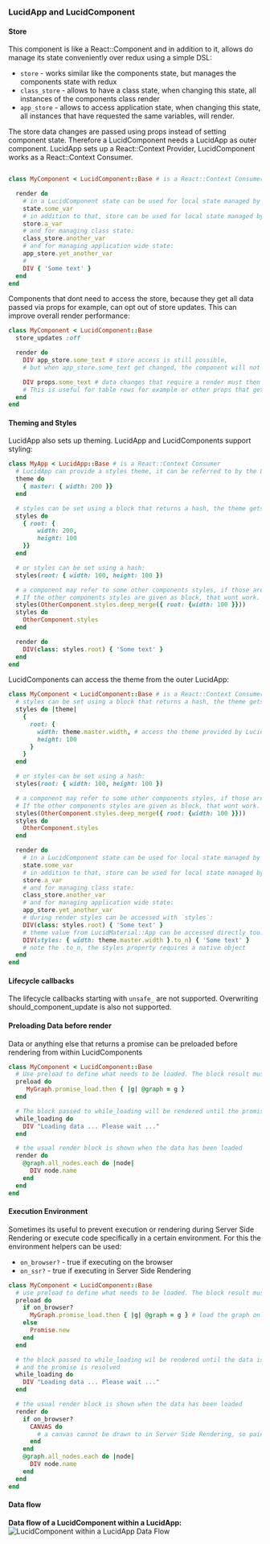### LucidApp and LucidComponent

#### Store
This component is like a React::Component and in addition to it, allows do manage its state conveniently over redux using a simple DSL:
- `store` - works similar like the components state, but manages the components state with redux
- `class_store` - allows to have a class state, when changing this state, all instances of the components class render
- `app_store` - allows to access application state, when changing this state, all instances that have requested the same variables, will render.

The store data changes are passed using props instead of setting component state.
Therefore a LucidComponent needs a LucidApp as outer component.
LucidApp sets up a React::Context Provider, LucidComponent works as a React::Context Consumer.

```ruby

class MyComponent < LucidComponent::Base # is a React::Context Consumer

  render do
    # in a LucidComponent state can be used for local state managed by react:
    state.some_var
    # in addition to that, store can be used for local state managed by redux:
    store.a_var
    # and for managing class state:
    class_store.another_var
    # and for managing application wide state:
    app_store.yet_another_var
    #
    DIV { 'Some text' }
  end
end
```

Components that dont need to access the store, because they get all data passed via props for example, can opt out of store updates.
This can improve overall render performance:
```ruby
class MyComponent < LucidComponent::Base
  store_updates :off

  render do
    DIV app_store.some_text # store access is still possible,
    # but when app_store.some_text get changed, the component will not render

    DIV props.some_text # data changes that require a render must then be passed in props.
    # This is useful for table rows for example or other props that get all data in props.
  end
end
```

#### Theming and Styles
LucidApp also sets up theming. LucidApp and LucidComponents support styling:

```ruby
class MyApp < LucidApp::Base # is a React::Context Consumer
  # LucidApp can provide a styles theme, it can be referred to by the LucidComponent styles DSL, see below
  theme do
    { master: { width: 200 }}
  end

  # styles can be set using a block that returns a hash, the theme gets passed to the block as hash:
  styles do
    { root: {
        width: 200,
        height: 100
    }}
  end

  # or styles can be set using a hash:
  styles(root: { width: 100, height: 100 })

  # a component may refer to some other components styles, if those are given as hash.
  # If the other components styles are given as block, that wont work.
  styles(OtherComponent.styles.deep_merge({ root: {width: 100 }}))
  styles do
    OtherComponent.styles
  end

  render do
    DIV(class: styles.root) { 'Some text' }
  end
end
```
LucidComponents can access the theme from the outer LucidApp:
```ruby
class MyComponent < LucidComponent::Base # is a React::Context Consumer
  # styles can be set using a block that returns a hash, the theme gets passed to the block:
  styles do |theme|
    {
      root: {
        width: theme.master.width, # access the theme provided by LucidApp
        height: 100
      }
    }
  end

  # or styles can be set using a hash:
  styles(root: { width: 100, height: 100 })

  # a component may refer to some other components styles, if those are given as hash.
  # If the other components styles are given as block, that wont work.
  styles(OtherComponent.styles.deep_merge({ root: {width: 100 }}))
  styles do
    OtherComponent.styles
  end

  render do
    # in a LucidComponent state can be used for local state managed by react:
    state.some_var
    # in addition to that, store can be used for local state managed by redux:
    store.a_var
    # and for managing class state:
    class_store.another_var
    # and for managing application wide state:
    app_store.yet_another_var
    # during render styles can be accessed with `styles`:
    DIV(class: styles.root) { 'Some text' }
    # theme value from LucidMaterial::App can be accessed directly too:
    DIV(styles: { width: theme.master.width }.to_n) { 'Some text' }
    # note the .to_n, the styles property requires a native object
  end
end
```

#### Lifecycle callbacks

The lifecycle callbacks starting with `unsafe_` are not supported.
Overwriting should_component_update is also not supported.

#### Preloading Data before render
Data or anything else that returns a promise can be preloaded before rendering from within LucidComponents
```ruby
class MyComponent < LucidComponent::Base
  # Use preload to define what needs to be loaded. The block result must be a promise.
  preload do
     MyGraph.promise_load.then { |g| @graph = g }
  end

  # The block passed to while_loading will be rendered until the promise is resolved
  while_loading do
    DIV "Loading data ... Please wait ..."
  end

  # the usual render block is shown when the data has been loaded
  render do
    @graph.all_nodes.each do |node|
      DIV node.name
    end
  end
end
```
#### Execution Environment
Sometimes its useful to prevent execution or rendering during Server Side Rendering or execute code specifically in a certain environment.
For this the environment helpers can be used:
- `on_browser?` - true if executing on the browser
- `on_ssr?` - true if executing in Server Side Rendering

```ruby
class MyComponent < LucidComponent::Base
  # use preload to define what needs to be loaded. The block result must be a promise.
  preload do
    if on_browser?
      MyGraph.promise_load.then { |g| @graph = g } # load the graph only on the browser
    else
      Promise.new
    end
  end

  # the block passed to while_loading wil be rendered until the data is loaded
  # and the promise is resolved
  while_loading do
    DIV "Loading data ... Please wait ..."
  end

  # the usual render block is shown when the data has been loaded
  render do
    if on_browser?
      CANVAS do
        # a canvas cannot be drawn to in Server Side Rendering, so paint the canvas only on the browser
      end
    end
    @graph.all_nodes.each do |node|
      DIV node.name
    end
  end
end
```
#### Data flow
**Data flow of a LucidComponent within a LucidApp:**
![LucidComponent within a LucidApp Data Flow](https://raw.githubusercontent.com/isomorfeus/isomorfeus-react/master/images/data_flow_lucid_component.png)
